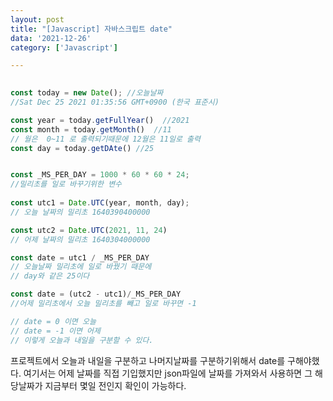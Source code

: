```yaml
---
layout: post
title: "[Javascript] 자바스크립트 date"
data: '2021-12-26'
category: ['Javascript']

---
```


```js
 
const today = new Date(); //오늘날짜
//Sat Dec 25 2021 01:35:56 GMT+0900 (한국 표준시)

const year = today.getFullYear()  //2021
const month = today.getMonth()  //11
// 월은  0~11 로 출력되기때문에 12월은 11일로 출력
const day = today.getDAte() //25


const _MS_PER_DAY = 1000 * 60 * 60 * 24;
//밀리초를 일로 바꾸기위한 변수
  
const utc1 = Date.UTC(year, month, day);
// 오늘 날짜의 밀리초 1640390400000

const utc2 = Date.UTC(2021, 11, 24)
// 어제 날짜의 밀리초 1640304000000

const date = utc1 / _MS_PER_DAY
// 오늘날짜 밀리초에 일로 바꿨기 때문에 
// day와 같은 25이다

const date = (utc2 - utc1)/_MS_PER_DAY
//어제 밀리초에서 오늘 밀리초를 빼고 일로 바꾸면 -1 

// date = 0 이면 오늘
// date = -1 이면 어제
// 이렇게 오늘과 내일을 구분할 수 있다. 

```
프로젝트에서 오늘과 내일을 구분하고 나머지날짜를 구분하기위해서 date를 구해야했다. 여기서는 어제 날짜를 직접 기입했지만 json파일에 날짜를 가져와서 사용하면 그 해당날짜가 지금부터 몇일 전인지 확인이 가능하다.








 